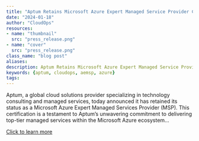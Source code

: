 ```yaml
---
title: "Aptum Retains Microsoft Azure Expert Managed Service Provider Certification"
date: "2024-01-18"
author: "CloudOps"
resources:
- name: "thumbnail"
  src: "press_release.png"
- name: "cover"
  src: "press_release.png"
class_name: "blog post"
aliases:
description: Aptum Retains Microsoft Azure Expert Managed Service Provider Certification.
keywords: {aptum, cloudops, aemsp, azure}
tags:
---
```


 Aptum, a global cloud solutions provider specializing in technology consulting and managed services, today announced it has retained its status as a Microsoft Azure Expert Managed Services Provider (MSP). This certification is a testament to Aptum’s unwavering commitment to delivering top-tier managed services within the Microsoft Azure ecosystem...

<a href="https://aptum.com/newsroom/aptum-retains-microsoft-aemsp-certification/" target="_blank">Click to learn more</a>